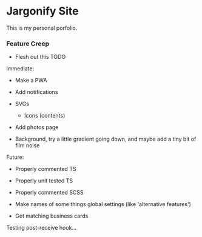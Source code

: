 # Jargonify Site

This is my personal porfolio.

### Feature Creep

- Flesh out this TODO

Immediate:
- Make a PWA
- Add notifications
- SVGs
    - Icons (contents)
- Add photos page

- Background, try a little gradient going down, and maybe add a tiny bit of film noise

Future:
- Properly commented TS
- Properly unit tested TS
- Properly commented SCSS
- Make names of some things global settings (like 'alternative features')

- Get matching business cards

Testing post-receive hook...